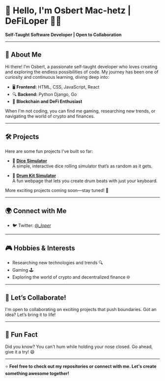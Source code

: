 # 👋 Hello, I'm Osbert Mac-hetz | DeFiLoper 👨‍💻

**Self-Taught Software Developer | Open to Collaboration**

---

## 🌟 About Me
Hi there! I'm Osbert, a passionate self-taught developer who loves creating and exploring the endless possibilities of code. My journey has been one of curiosity and continuous learning, diving deep into:

- 🖥️ **Frontend:** HTML, CSS, JavaScript, React  
- 🔍 **Backend:** Python Django, Go  
- 🔗 **Blockchain and DeFi Enthusiast**

When I'm not coding, you can find me gaming, researching new trends, or navigating the world of crypto and finances.

---

## 🛠️ Projects
Here are some fun projects I've built so far:

- 🎲 **[Dice Simulator](https://github.com/0x-cataFO/Dice_Sim)**  
  A simple, interactive dice rolling simulator that’s as random as it gets.

- 🥁 **[Drum Kit Simulator](https://github.com/0x-cataFO/drum_kit)**  
  A fun webpage that lets you create drum beats with just your keyboard.

More exciting projects coming soon—stay tuned! 🚀

---

## 🌍 Connect with Me
- 🐦 Twitter: [@__loper_](https://x.com/__loper_)

---

## 🎮 Hobbies & Interests
- Researching new technologies and trends 🔍  
- Gaming 🕹️  
- Exploring the world of crypto and decentralized finance 🌐  

---

## 🤝 Let’s Collaborate!
I'm open to collaborating on exciting projects that push boundaries. Got an idea? Let’s bring it to life!  

---

## 🤔 Fun Fact
Did you know? You can't hum while holding your nose closed. Go ahead, give it a try! 😄

---

⭐️ **Feel free to check out my repositories or connect with me. Let's create something awesome together!**
